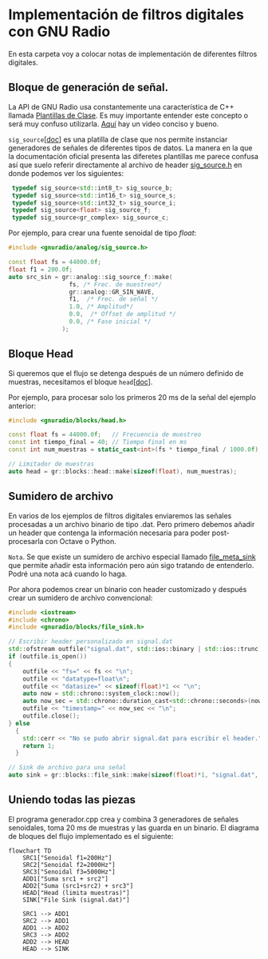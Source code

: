 # Implementación de filtros digitales con GNU Radio

En esta carpeta voy a colocar notas de implementación de diferentes filtros digitales.

## Bloque de generación de señal.

La API de GNU Radio usa constantemente una característica de C++ llamada [Plantillas de Clase](https://learn.microsoft.com/es-es/cpp/cpp/templates-cpp). Es muy importante entender este concepto o será muy confuso utilizarla. [Aquí](https://www.youtube.com/watch?v=mQqzP9EWu58) hay un video conciso y bueno.

`sig_source`[[doc](https://www.gnuradio.org/doc/doxygen/classgr_1_1analog_1_1sig__source.html)] es una platilla de clase que nos permite instanciar generadores de señales de diferentes tipos de datos. La manera en la que la documentación oficial presenta las diferetes plantillas me parece confusa así que suelo referir directamente al archivo de header [sig_source.h](https://www.gnuradio.org/doc/doxygen/sig__source_8h_source.html) en donde podemos ver los siguientes:

```C++
 typedef sig_source<std::int8_t> sig_source_b;
 typedef sig_source<std::int16_t> sig_source_s;
 typedef sig_source<std::int32_t> sig_source_i;
 typedef sig_source<float> sig_source_f;
 typedef sig_source<gr_complex> sig_source_c;
```
Por ejemplo, para crear una fuente senoidal de tipo *float*:

```C++
#include <gnuradio/analog/sig_source.h>

const float fs = 44000.0f; 
float f1 = 200.0f;   
auto src_sin = gr::analog::sig_source_f::make(
                 fs, /* Frec. de muestreo*/
                 gr::analog::GR_SIN_WAVE, 
                 f1,  /* Frec. de señal */
                 1.0, /* Amplitud*/
                 0.0,  /* Offset de amplitud */
                 0.0, /* Fase inicial */
               );
```

## Bloque Head

Si queremos que el flujo se detenga después de un número definido de muestras, necesitamos el bloque `head`[[doc](https://www.gnuradio.org/doc/doxygen/classgr_1_1blocks_1_1head.html)]. 

Por ejemplo, para procesar solo los primeros 20 ms de la señal del ejemplo anterior:

```C++
#include <gnuradio/blocks/head.h>

const float fs = 44000.0f;   // Frecuencia de muestreo
const int tiempo_final = 40; // Tiempo final en ms
const int num_muestras = static_cast<int>(fs * tiempo_final / 1000.0f);

// Limitador de muestras
auto head = gr::blocks::head::make(sizeof(float), num_muestras);
```
## Sumidero de archivo

En varios de los ejemplos de filtros digitales enviaremos las señales procesadas a un archivo binario de tipo .dat. Pero primero debemos añadir un header que contenga la información necesaria para poder post-procesarla con Octave o Python.

`Nota`. Se que existe un sumidero de archivo especial llamado [file_meta_sink](https://www.gnuradio.org/doc/doxygen/classgr_1_1blocks_1_1file__meta__sink.html) que permite añadir esta información pero aún sigo tratando de entenderlo. Podré una nota acá cuando lo haga.

Por ahora podemos crear un binario con header customizado y después crear un sumidero de archivo convencional:

```C++
#include <iostream>
#include <chrono>
#include <gnuradio/blocks/file_sink.h>

// Escribir header personalizado en signal.dat
std::ofstream outfile("signal.dat", std::ios::binary | std::ios::trunc);
if (outfile.is_open()) 
{
    outfile << "fs=" << fs << "\n";
    outfile << "datatype=float\n";
    outfile << "datasize=" << sizeof(float)*1 << "\n";
    auto now = std::chrono::system_clock::now();
    auto now_sec = std::chrono::duration_cast<std::chrono::seconds>(now.time_since_epoch()).count();
    outfile << "timestamp=" << now_sec << "\n";
    outfile.close();
} else 
  {
    std::cerr << "No se pudo abrir signal.dat para escribir el header." << std::endl;
    return 1;
  }

// Sink de archivo para una señal
auto sink = gr::blocks::file_sink::make(sizeof(float)*1, "signal.dat", true); // true: append mode
```

## Uniendo todas las piezas

El programa generador.cpp crea y combina 3 generadores de señales senoidales, toma 20 ms de muestras y las guarda en un binario. El diagrama de bloques del flujo implementado es el siguiente:

```mermaid
flowchart TD
    SRC1["Senoidal f1=200Hz"]
    SRC2["Senoidal f2=2000Hz"]
    SRC3["Senoidal f3=5000Hz"]
    ADD1["Suma src1 + src2"]
    ADD2["Suma (src1+src2) + src3"]
    HEAD["Head (limita muestras)"]
    SINK["File Sink (signal.dat)"]

    SRC1 --> ADD1
    SRC2 --> ADD1
    ADD1 --> ADD2
    SRC3 --> ADD2
    ADD2 --> HEAD
    HEAD --> SINK
```

